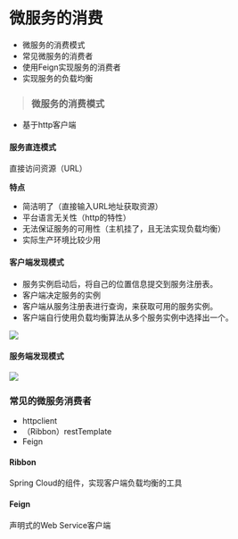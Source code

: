 # 微服务的消费

- 微服务的消费模式
- 常见微服务的消费者
- 使用Feign实现服务的消费者
- 实现服务的负载均衡

> ### 微服务的消费模式

- 基于http客户端

#### 服务直连模式

直接访问资源（URL）

**特点**

- 简洁明了（直接输入URL地址获取资源）
- 平台语言无关性（http的特性）
- 无法保证服务的可用性（主机挂了，且无法实现负载均衡）
- 实际生产环境比较少用

#### 客户端发现模式

- 服务实例启动后，将自己的位置信息提交到服务注册表。
- 客户端决定服务的实例
- 客户端从服务注册表进行查询，来获取可用的服务实例。
- 客户端自行使用负载均衡算法从多个服务实例中选择出一个。

![](https://note.youdao.com/yws/public/resource/f2026eb7a0039ddea7ea6d2d14c28e5b/xmlnote/88BE7F9082374C2F90FA3A74FA1359F5/9769)

#### 服务端发现模式

![](https://note.youdao.com/yws/public/resource/f2026eb7a0039ddea7ea6d2d14c28e5b/xmlnote/1E73AB6125DC46BAB2A398484ADD7546/9771)

### 常见的微服务消费者

- httpclient
- （Ribbon）restTemplate
- Feign

#### Ribbon

Spring Cloud的组件，实现客户端负载均衡的工具

#### Feign

声明式的Web Service客户端